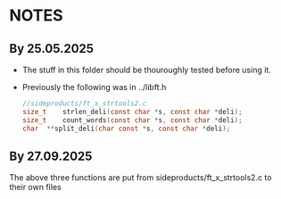 # NOTES

## By 25.05.2025

* The stuff in this folder should be thouroughly tested before using it.

* Previously the following was in ../libft.h

  ```C
  //sideproducts/ft_x_strtools2.c
  size_t	strlen_deli(const char *s, const char *deli);
  size_t	count_words(const char *s, const char *deli);
  char	**split_deli(char const *s, const char *deli);
  ```

## By 27.09.2025

The above three functions are put from sideproducts/ft_x_strtools2.c
to their own files

